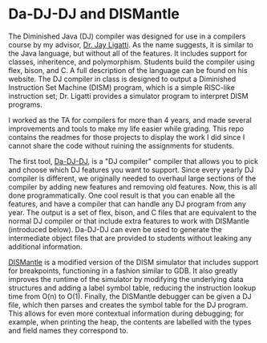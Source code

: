 # Da-DJ-DJ and DISMantle

The Diminished Java (DJ) compiler was designed for use in a compilers course 
by my advisor, [Dr. Jay Ligatti](https://cse.usf.edu/~ligatti/). As the name suggests,
it is similar to the Java language, but without all of the features. It includes support for classes, inheritence, and polymorphism. Students build the compiler using
flex, bison, and C. A full description of the language can be found on his website. The DJ compiler in class is designed to output a Diminished Instruction Set Machine (DISM) program, which is a simple RISC-like instruction set; Dr. Ligatti provides a simulator program to interpret DISM programs. 

I worked as the TA for compilers for more than 4 years, and made several improvements and tools to make my life easier while grading. This repo contains the readmes for those projects to display the work I did since I cannot share the code without ruining the assignments for students. 

The first tool, [Da-DJ-DJ](./README-DaDJDJ.md), is a "DJ compiler" compiler that allows you to pick and choose which DJ features you want to support. Since every yearly DJ compiler is different, we originally needed to overhaul large sections of the compiler by adding new features and removing old features. Now, this is all done programmatically. One cool result is that you can enable all the features, and have a compiler that can handle any DJ program from any year. The output is a set of flex, bison, and C files that are equivalent to the normal DJ compiler or that include extra features to work with DISMantle (introduced below). Da-DJ-DJ can even be used to generate the intermediate object files that are provided to students without leaking any additional information. 

[DISMantle](./README-DISMantle.md) is a modified version of the DISM simulator that includes support for breakpoints, functioning in a fashion similar to GDB. It also greatly improves the runtime of the simulator by modifying the underlying data structures and adding a label symbol table, reducing the instruction lookup time from O(n) to O(1). Finally, the DISMantle debugger can be given a DJ file, which then parses and creates the symbol table for the DJ program. This allows for even more contextual information during debugging; for example, when printing the heap, the contents are labelled with the types and field names they correspond to.